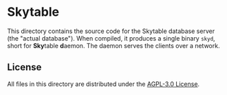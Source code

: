 # Skytable

This directory contains the source code for the Skytable database server (the "actual database"). When compiled, it produces a single binary `skyd`, short for **Sky**table **d**aemon. The daemon serves the clients over a network.

## License

All files in this directory are distributed under the [AGPL-3.0 License](../LICENSE).
